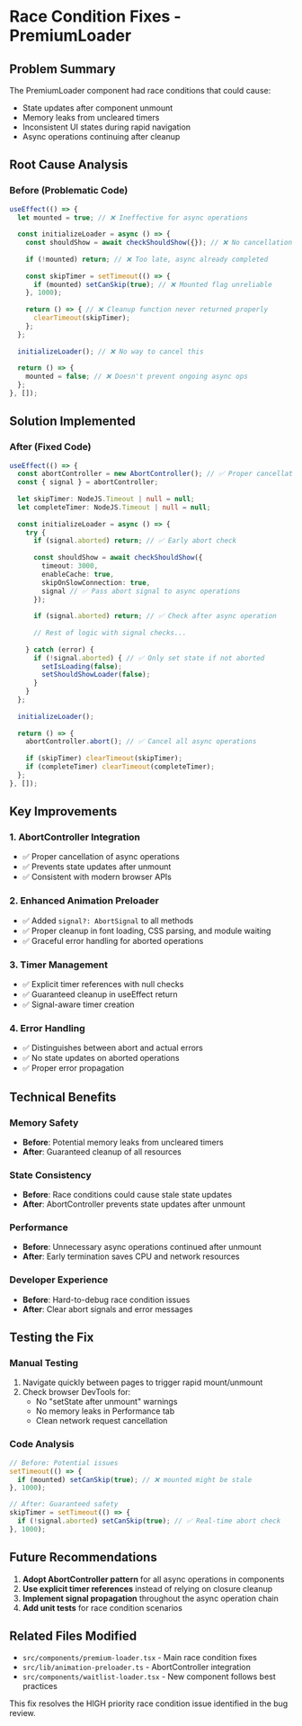 # Race Condition Fixes - PremiumLoader

## Problem Summary
The PremiumLoader component had race conditions that could cause:
- State updates after component unmount
- Memory leaks from uncleared timers
- Inconsistent UI states during rapid navigation
- Async operations continuing after cleanup

## Root Cause Analysis

### Before (Problematic Code)
```typescript
useEffect(() => {
  let mounted = true; // ❌ Ineffective for async operations
  
  const initializeLoader = async () => {
    const shouldShow = await checkShouldShow({}); // ❌ No cancellation
    
    if (!mounted) return; // ❌ Too late, async already completed
    
    const skipTimer = setTimeout(() => {
      if (mounted) setCanSkip(true); // ❌ Mounted flag unreliable
    }, 1000);
    
    return () => { // ❌ Cleanup function never returned properly
      clearTimeout(skipTimer);
    };
  };
  
  initializeLoader(); // ❌ No way to cancel this
  
  return () => {
    mounted = false; // ❌ Doesn't prevent ongoing async ops
  };
}, []);
```

## Solution Implemented

### After (Fixed Code)
```typescript
useEffect(() => {
  const abortController = new AbortController(); // ✅ Proper cancellation
  const { signal } = abortController;
  
  let skipTimer: NodeJS.Timeout | null = null;
  let completeTimer: NodeJS.Timeout | null = null;
  
  const initializeLoader = async () => {
    try {
      if (signal.aborted) return; // ✅ Early abort check
      
      const shouldShow = await checkShouldShow({
        timeout: 3000,
        enableCache: true,
        skipOnSlowConnection: true,
        signal // ✅ Pass abort signal to async operations
      });
      
      if (signal.aborted) return; // ✅ Check after async operation
      
      // Rest of logic with signal checks...
      
    } catch (error) {
      if (!signal.aborted) { // ✅ Only set state if not aborted
        setIsLoading(false);
        setShouldShowLoader(false);
      }
    }
  };
  
  initializeLoader();
  
  return () => {
    abortController.abort(); // ✅ Cancel all async operations
    
    if (skipTimer) clearTimeout(skipTimer);
    if (completeTimer) clearTimeout(completeTimer);
  };
}, []);
```

## Key Improvements

### 1. **AbortController Integration**
- ✅ Proper cancellation of async operations
- ✅ Prevents state updates after unmount
- ✅ Consistent with modern browser APIs

### 2. **Enhanced Animation Preloader**
- ✅ Added `signal?: AbortSignal` to all methods
- ✅ Proper cleanup in font loading, CSS parsing, and module waiting
- ✅ Graceful error handling for aborted operations

### 3. **Timer Management**
- ✅ Explicit timer references with null checks
- ✅ Guaranteed cleanup in useEffect return
- ✅ Signal-aware timer creation

### 4. **Error Handling**
- ✅ Distinguishes between abort and actual errors
- ✅ No state updates on aborted operations
- ✅ Proper error propagation

## Technical Benefits

### Memory Safety
- **Before**: Potential memory leaks from uncleared timers
- **After**: Guaranteed cleanup of all resources

### State Consistency
- **Before**: Race conditions could cause stale state updates
- **After**: AbortController prevents state updates after unmount

### Performance
- **Before**: Unnecessary async operations continued after unmount
- **After**: Early termination saves CPU and network resources

### Developer Experience
- **Before**: Hard-to-debug race condition issues
- **After**: Clear abort signals and error messages

## Testing the Fix

### Manual Testing
1. Navigate quickly between pages to trigger rapid mount/unmount
2. Check browser DevTools for:
   - No "setState after unmount" warnings
   - No memory leaks in Performance tab
   - Clean network request cancellation

### Code Analysis
```typescript
// Before: Potential issues
setTimeout(() => {
  if (mounted) setCanSkip(true); // ❌ mounted might be stale
}, 1000);

// After: Guaranteed safety
skipTimer = setTimeout(() => {
  if (!signal.aborted) setCanSkip(true); // ✅ Real-time abort check
}, 1000);
```

## Future Recommendations

1. **Adopt AbortController pattern** for all async operations in components
2. **Use explicit timer references** instead of relying on closure cleanup
3. **Implement signal propagation** throughout the async operation chain
4. **Add unit tests** for race condition scenarios

## Related Files Modified

- `src/components/premium-loader.tsx` - Main race condition fixes
- `src/lib/animation-preloader.ts` - AbortController integration
- `src/components/waitlist-loader.tsx` - New component follows best practices

This fix resolves the HIGH priority race condition issue identified in the bug review.